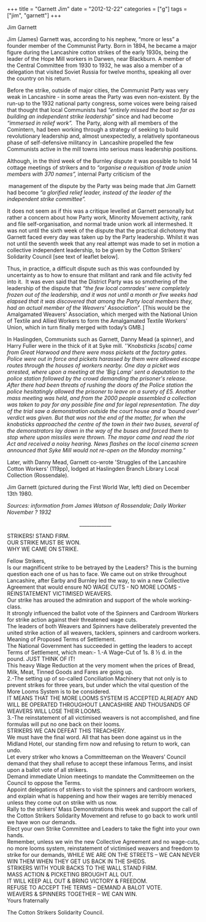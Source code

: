 +++
title = "Garnett Jim"
date = "2012-12-22"
categories = ["g"]
tags = ["jim", "garnett"]
+++

Jim Garnett

Jim (James) Garnett was, according to his nephew, “more or less” a founder member of the Communist Party. Born in 1894, he became a major figure during the Lancashire cotton strikes of the early 1930s, being the leader of the Hope Mill workers in Darwen, near Blackburn. A member of the Central Committee from 1930 to 1932, he was also a member of a delegation that visited Soviet Russia for twelve months, speaking all over the country on his return.

Before the strike, outside of major cities, the Communist Party was very weak in Lancashire - in some areas the Party was even non-existent. By the run-up to the 1932 national party congress, some voices were being raised that thought that local Communists had _“entirely missed the boat so far as building an independent strike leadership”_ since and had become _“immersed in relief work”._  The Party, along with all members of the Comintern, had been working through a strategy of seeking to build revolutionary leadership and, almost unexpectedly, a relatively spontaneous phase of self-defensive militancy in  Lancashire propelled the few Communists active in the mill towns into serious mass leadership positions.

Although, in the third week of the Burnley dispute it was possible to hold 14 cottage meetings of strikers and to _“organise a requisition of trade union members with 370 names”,_ internal Party criticism of the

 management of the dispute by the Party was being made that Jim Garnett had become _“a glorified relief leader, instead of the leader of the independent strike committee”._

It does not seem as if this was a critique levelled at Garnett personally but rather a concern about how Party work, Minority Movement activity, rank and file self-organisation, and normal trade union work all intermeshed. It was not until the sixth week of the dispute that the practical dichotomy that Garnett faced every day was taken up by the Party leadership. Whilst it was not until the seventh week that any real attempt was made to set in motion a collective independent leadership, to be given by the Cotton Strikers' Solidarity Council \[see text of leaflet below\].

Thus, in practice, a difficult dispute such as this was confounded by uncertainty as to how to ensure that militant and rank and file activity fed into it.  It was even said that the District Party was so smothering of the leadership of the dispute that _“the few local comrades' were completely frozen out of the leadership, and it was not until a month or five weeks had elapsed that it was discovered that among the Party local members they, had an actual member of the Weavers' Association”_. \[This would be the Amalgamated Weavers' Association, which merged with the National Union of Textile and Allied Workers to form the Amalgamated Textile Workers' Union, which in turn finally merged with today’s GMB.\]

In Haslingden, Communists such as Garnett, Danny Mead (a spinner), and Harry Fuller were in the thick of it at Syke mill. _''Knobsticks \[scabs\] came from Great Harwood and there were mass pickets at the factory gates. Police were out in force and pickets harassed by them were allowed escape routes through the houses of workers nearby. One day a picket was arrested, where upon a meeting at the 'Big Lamp’ sent a deputation to the police station followed by the crowd demanding the prisoner's release. After there had been threats of rushing the doors of the Police station the police hesitatingly allowed the prisoner to leave on a surety of £5. Another mass meeting was held, and from the 2000 people assembled a collection was taken to pay for any possible fine and for legal representation. The day of the trial saw a demonstration outside the court house and a 'bound over’ verdict was given. But that was not the end of the matter, for when the knobsticks approached the centre of the town in their two buses, several of the demonstrators lay down in the way of the buses and forced them to stop where upon missiles were thrown. The mayor came and read the riot Act and received a noisy hearing. News flashes on the local cinema screen announced that Syke Mill would not re-open on the Monday morning.”_

Later, with Danny Mead, Garnett co-wrote 'Struggles of the Lancashire Cotton Workers' (119pp), lodged at Haslingden Branch Library Local Collection (Rossendale).

Jim Garnett (pictured during the First World War, left) died on December 13th 1980.        

_Sources: information from James Watson of Rossendale; Daily Worker November ? 1932_      

                                                \_\_\_\_\_\_\_\_\_\_\_\_\_

STRIKERS! STAND FIRM.  
OUR STRIKE MUST BE WON.  
WHY WE CAME ON STRIKE.  
  
Fellow Strikers,  
Is our magnificent strike to be betrayed by the Leaders? This is the burning question each one of us has to face. We came out on strike throughout Lancashire, after Earby and Burnley led the way, to win a new Collective Agreement that would ensure NO WAGE CUTS - NO MORE LOOMS - REINSTATEMENT VICTIMISED WEAVERS.  
Our strike has aroused the admiration and support of the whole working-class.  
It strongly influenced the ballot vote of the Spinners and Cardroom Workers for strike action against their threatened wage cuts.  
The leaders of both Weavers and Spinners have deliberately prevented the united strike action of all weavers, tacklers, spinners and cardroom workers.  
Meaning of Proposed Terms of Settlement.  
The National Government has succeeded in getting the leaders to accept Terms of Settlement, which mean:- 
1.-A Wage-Cut of 1s. 8 ½ d. in the pound. JUST THINK OF IT!  
This heavy Wage Reduction at the very moment when the prices of Bread, Milk, Meat, Tinned Goods and Fares are going up.  
2.-The setting up of so-called Conciliation Machinery that not only is to prevent strikes for three years, but under which the vital question of the More Looms System is to be considered.  
IT MEANS THAT THE MORE LOOMS SYSTEM IS ACCEPTED ALREADY AND WILL BE OPERATED THROUGHOUT LANCASHIRE AND THOUSANDS OF WEAVERS WILL LOSE THEIR LOOMS.  
3.-The reinstatement of all victimised weavers is not accomplished, and fine formulas will put no one back on their looms.  
STRIKERS WE CAN DEFEAT THIS TREACHERY.  
We must have the final word. All that has been done against us in the Midland Hotel, our standing firm now and refusing to return to work, can undo.  
Let every striker who knows a Committeeman on the Weavers’ Council demand that they shall refuse to accept these infamous Terms, and insist upon a ballot vote of all strikers.  
Demand immediate Union meetings to mandate the Committeemen on the Council to oppose the Terms.  
Appoint delegations of strikers to visit the spinners and cardroom workers, and explain what is happening and how their wages are terribly menaced unless they come out on strike with us now.  
Rally to the strikers’ Mass Demonstrations this week and support the call of the Cotton Strikers Solidarity Movement and refuse to go back to work until we have won our demands.  
Elect your own Strike Committee and Leaders to take the fight into your own hands.  
Remember, unless we win the new Collective Agreement and no wage-cuts, no more looms system, reinstatement of victimised weavers and freedom to strike for our demands, WHILE WE ARE ON THE STREETS – WE CAN NEVER WIN THEM WHEN THEY GET US BACK IN THE SHEDS.   
STRIKERS WITH YOUR BACKS TO THE WALL STAND FIRM.  
MASS ACTION & PICKETING BROUGHT ALL OUT.  
IT WILL KEEP ALL OUT & BRING VICTORY & FREEDOM.  
REFUSE TO ACCEPT THE TERMS – DEMAND A BALOT VOTE.  
WEAVERS & SPINNERS TOGETHER – WE CAN WIN.  
Yours fraternally

The Cotton Strikers Solidarity Council.
